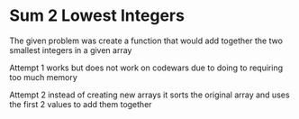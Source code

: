 # Sum 2 Lowest Integers

The given problem was create a function that would add together the two smallest integers in a given array

Attempt 1
works but does not work on codewars due to doing to requiring too much memory

Attempt 2
instead of creating new arrays it sorts the original array and uses the first 2 values to add them together
